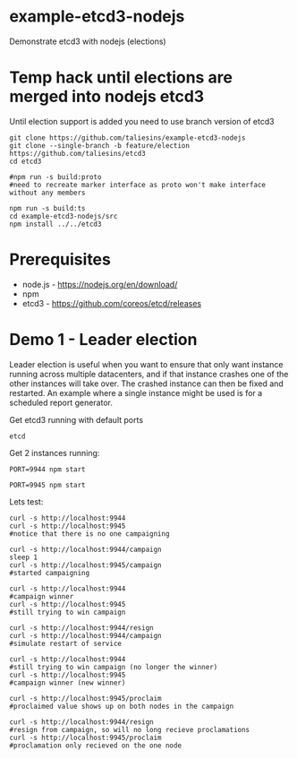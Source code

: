 # example-etcd3-nodejs

Demonstrate etcd3 with nodejs (elections)

# Temp hack until elections are merged into nodejs etcd3
Until election support is added you need to use branch version of etcd3
```
git clone https://github.com/taliesins/example-etcd3-nodejs
git clone --single-branch -b feature/election https://github.com/taliesins/etcd3
cd etcd3

#npm run -s build:proto
#need to recreate marker interface as proto won't make interface without any members

npm run -s build:ts
cd example-etcd3-nodejs/src
npm install ../../etcd3
```
# Prerequisites

* node.js - https://nodejs.org/en/download/
* npm
* etcd3 - https://github.com/coreos/etcd/releases

# Demo 1 - Leader election

Leader election is useful when you want to ensure that only want instance running across multiple datacenters, and if that instance crashes one of the other instances will take over. The crashed instance can then be fixed and restarted. An example where a single instance might be used is for a scheduled report generator.

Get etcd3 running with default ports 
```
etcd
```

Get 2 instances running:
```
PORT=9944 npm start
```
```
PORT=9945 npm start
```

Lets test:
```
curl -s http://localhost:9944
curl -s http://localhost:9945
#notice that there is no one campaigning

curl -s http://localhost:9944/campaign
sleep 1
curl -s http://localhost:9945/campaign
#started campaigning

curl -s http://localhost:9944
#campaign winner 
curl -s http://localhost:9945
#still trying to win campaign

curl -s http://localhost:9944/resign
curl -s http://localhost:9944/campaign
#simulate restart of service

curl -s http://localhost:9944
#still trying to win campaign (no longer the winner)
curl -s http://localhost:9945
#campaign winner (new winner) 

curl -s http://localhost:9945/proclaim
#proclaimed value shows up on both nodes in the campaign

curl -s http://localhost:9944/resign
#resign from campaign, so will no long recieve proclamations 
curl -s http://localhost:9945/proclaim
#proclamation only recieved on the one node
```
